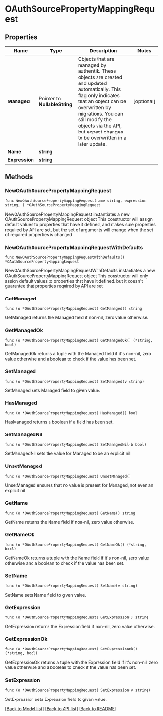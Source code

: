 # OAuthSourcePropertyMappingRequest

## Properties

Name | Type | Description | Notes
------------ | ------------- | ------------- | -------------
**Managed** | Pointer to **NullableString** | Objects that are managed by authentik. These objects are created and updated automatically. This flag only indicates that an object can be overwritten by migrations. You can still modify the objects via the API, but expect changes to be overwritten in a later update. | [optional] 
**Name** | **string** |  | 
**Expression** | **string** |  | 

## Methods

### NewOAuthSourcePropertyMappingRequest

`func NewOAuthSourcePropertyMappingRequest(name string, expression string, ) *OAuthSourcePropertyMappingRequest`

NewOAuthSourcePropertyMappingRequest instantiates a new OAuthSourcePropertyMappingRequest object
This constructor will assign default values to properties that have it defined,
and makes sure properties required by API are set, but the set of arguments
will change when the set of required properties is changed

### NewOAuthSourcePropertyMappingRequestWithDefaults

`func NewOAuthSourcePropertyMappingRequestWithDefaults() *OAuthSourcePropertyMappingRequest`

NewOAuthSourcePropertyMappingRequestWithDefaults instantiates a new OAuthSourcePropertyMappingRequest object
This constructor will only assign default values to properties that have it defined,
but it doesn't guarantee that properties required by API are set

### GetManaged

`func (o *OAuthSourcePropertyMappingRequest) GetManaged() string`

GetManaged returns the Managed field if non-nil, zero value otherwise.

### GetManagedOk

`func (o *OAuthSourcePropertyMappingRequest) GetManagedOk() (*string, bool)`

GetManagedOk returns a tuple with the Managed field if it's non-nil, zero value otherwise
and a boolean to check if the value has been set.

### SetManaged

`func (o *OAuthSourcePropertyMappingRequest) SetManaged(v string)`

SetManaged sets Managed field to given value.

### HasManaged

`func (o *OAuthSourcePropertyMappingRequest) HasManaged() bool`

HasManaged returns a boolean if a field has been set.

### SetManagedNil

`func (o *OAuthSourcePropertyMappingRequest) SetManagedNil(b bool)`

 SetManagedNil sets the value for Managed to be an explicit nil

### UnsetManaged
`func (o *OAuthSourcePropertyMappingRequest) UnsetManaged()`

UnsetManaged ensures that no value is present for Managed, not even an explicit nil
### GetName

`func (o *OAuthSourcePropertyMappingRequest) GetName() string`

GetName returns the Name field if non-nil, zero value otherwise.

### GetNameOk

`func (o *OAuthSourcePropertyMappingRequest) GetNameOk() (*string, bool)`

GetNameOk returns a tuple with the Name field if it's non-nil, zero value otherwise
and a boolean to check if the value has been set.

### SetName

`func (o *OAuthSourcePropertyMappingRequest) SetName(v string)`

SetName sets Name field to given value.


### GetExpression

`func (o *OAuthSourcePropertyMappingRequest) GetExpression() string`

GetExpression returns the Expression field if non-nil, zero value otherwise.

### GetExpressionOk

`func (o *OAuthSourcePropertyMappingRequest) GetExpressionOk() (*string, bool)`

GetExpressionOk returns a tuple with the Expression field if it's non-nil, zero value otherwise
and a boolean to check if the value has been set.

### SetExpression

`func (o *OAuthSourcePropertyMappingRequest) SetExpression(v string)`

SetExpression sets Expression field to given value.



[[Back to Model list]](../README.md#documentation-for-models) [[Back to API list]](../README.md#documentation-for-api-endpoints) [[Back to README]](../README.md)


